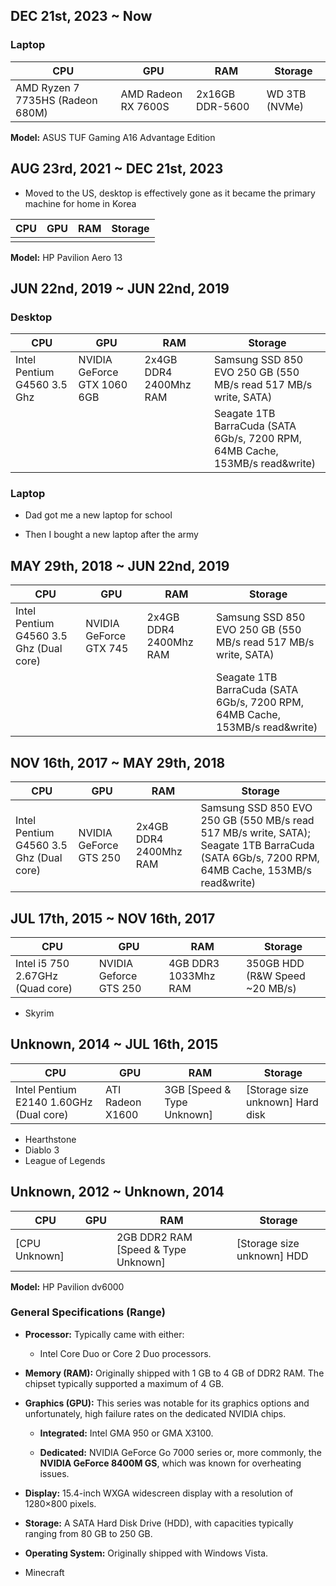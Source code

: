 ## DEC 21st, 2023 ~ Now

### Laptop

| CPU                              | GPU                 | RAM             | Storage       |
| -------------------------------- | ------------------- | --------------- | ------------- |
| AMD Ryzen 7 7735HS (Radeon 680M) | AMD Radeon RX 7600S | 2x16GB DDR-5600 | WD 3TB (NVMe) |

**Model:** ASUS TUF Gaming A16 Advantage Edition

## AUG 23rd, 2021 ~ DEC 21st, 2023

- Moved to the US, desktop is effectively gone as it became the primary machine for home in Korea

| CPU | GPU | RAM | Storage |
| --- | --- | --- | ------- |
|     |     |     |         |

**Model:** HP Pavilion Aero 13

## JUN 22nd, 2019 ~ JUN 22nd, 2019

### Desktop

| CPU                         | GPU                         | RAM                    | Storage                                                                      |
| --------------------------- | --------------------------- | ---------------------- | ---------------------------------------------------------------------------- |
| Intel Pentium G4560 3.5 Ghz | NVIDIA GeForce GTX 1060 6GB | 2x4GB DDR4 2400Mhz RAM | Samsung SSD 850 EVO 250 GB (550 MB/s read 517 MB/s write, SATA)              |
|                             |                             |                        | Seagate 1TB BarraCuda (SATA 6Gb/s, 7200 RPM, 64MB Cache, 153MB/s read&write) |

### Laptop
- Dad got me a new laptop for school

- Then I bought a new laptop after the army

## MAY 29th, 2018 ~ JUN 22nd, 2019

| CPU                                     | GPU                    | RAM                    | Storage                                                                      |
| --------------------------------------- | ---------------------- | ---------------------- | ---------------------------------------------------------------------------- |
| Intel Pentium G4560 3.5 Ghz (Dual core) | NVIDIA GeForce GTX 745 | 2x4GB DDR4 2400Mhz RAM | Samsung SSD 850 EVO 250 GB (550 MB/s read 517 MB/s write, SATA)              |
|                                         |                        |                        | Seagate 1TB BarraCuda (SATA 6Gb/s, 7200 RPM, 64MB Cache, 153MB/s read&write) |
## NOV 16th, 2017 ~ MAY 29th, 2018

| CPU                                     | GPU                    | RAM                    | Storage                                                                                                                                       |
| --------------------------------------- | ---------------------- | ---------------------- | --------------------------------------------------------------------------------------------------------------------------------------------- |
| Intel Pentium G4560 3.5 Ghz (Dual core) | NVIDIA GeForce GTS 250 | 2x4GB DDR4 2400Mhz RAM | Samsung SSD 850 EVO 250 GB (550 MB/s read 517 MB/s write, SATA); Seagate 1TB BarraCuda (SATA 6Gb/s, 7200 RPM, 64MB Cache, 153MB/s read&write) |

## JUL 17th, 2015 ~ NOV 16th, 2017

| CPU                              | GPU                    | RAM                  | Storage                        |
| -------------------------------- | ---------------------- | -------------------- | ------------------------------ |
| Intel i5 750 2.67GHz (Quad core) | NVIDIA Geforce GTS 250 | 4GB DDR3 1033Mhz RAM | 350GB HDD (R&W Speed ~20 MB/s) |

- Skyrim

## Unknown, 2014 ~ JUL 16th, 2015

| CPU                                     | GPU              | RAM                        | Storage                          |
| --------------------------------------- | ---------------- | -------------------------- | -------------------------------- |
| Intel Pentium E2140 1.60GHz (Dual core) | ATI Radeon X1600 | 3GB [Speed & Type Unknown] | [Storage size unknown] Hard disk |

- Hearthstone
- Diablo 3
- League of Legends

## Unknown, 2012 ~ Unknown, 2014

| CPU           | GPU | RAM                                 | Storage                    |
| ------------- | --- | ----------------------------------- | -------------------------- |
| [CPU Unknown] |     | 2GB DDR2 RAM [Speed & Type Unknown] | [Storage size unknown] HDD |

**Model:** HP Pavilion dv6000

### **General Specifications (Range)**

- **Processor:** Typically came with either:
    - Intel Core Duo or Core 2 Duo processors.
- **Memory (RAM):** Originally shipped with 1 GB to 4 GB of DDR2 RAM. The chipset typically supported a maximum of 4 GB.

- **Graphics (GPU):** This series was notable for its graphics options and unfortunately, high failure rates on the dedicated NVIDIA chips.

    - **Integrated:** Intel GMA 950 or GMA X3100.

    - **Dedicated:** NVIDIA GeForce Go 7000 series or, more commonly, the **NVIDIA GeForce 8400M GS**, which was known for overheating issues.

- **Display:** 15.4-inch WXGA widescreen display with a resolution of 1280×800 pixels.

- **Storage:** A SATA Hard Disk Drive (HDD), with capacities typically ranging from 80 GB to 250 GB.

- **Operating System:** Originally shipped with Windows Vista.
- Minecraft

